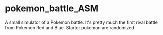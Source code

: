 # pokemon_battle_ASM
A small simulator of a Pokemon battle. It's pretty much the first rival battle from Pokemon Red and Blue. Starter pokemon are randomized.
